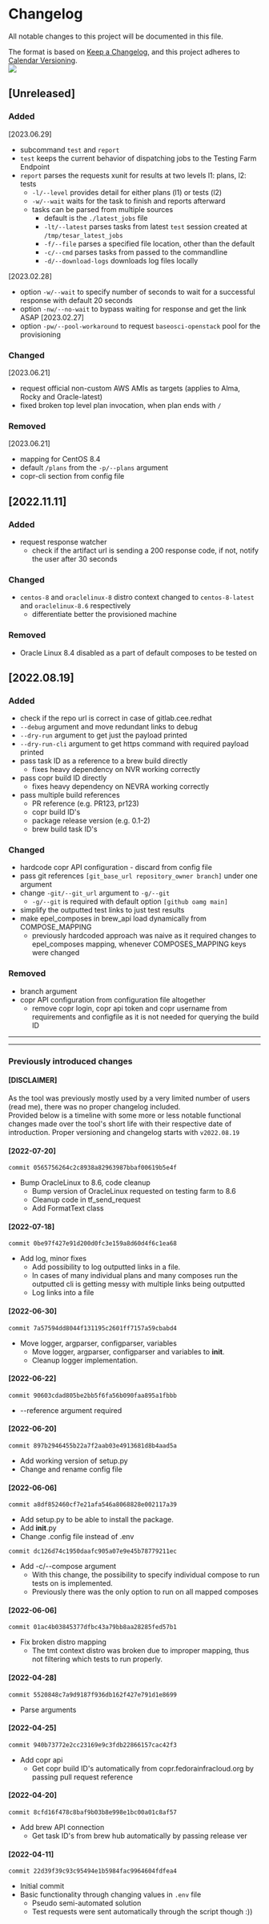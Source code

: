 # Changelog
All notable changes to this project will be documented in this file.

The format is based on [Keep a Changelog](https://keepachangelog.com/en/1.0.0/),
and this project adheres to [Calendar Versioning](https://calver.org).<br>
![](https://img.shields.io/badge/calver-YYYY.0M.0D-informational)

## [Unreleased]
### Added
 [2023.06.29]
- subcommand `test` and `report`
- `test` keeps the current behavior of dispatching jobs to the Testing Farm Endpoint
- `report` parses the requests xunit for results at two levels l1: plans, l2: tests
  - `-l/--level` provides detail for either plans (l1) or tests (l2)
  - `-w/--wait` waits for the task to finish and reports afterward
  - tasks can be parsed from multiple sources
    - default is the `./latest_jobs` file
    - `-lt/--latest` parses tasks from latest `test` session created at `/tmp/tesar_latest_jobs`
    - `-f/--file` parses a specified file location, other than the default
    - `-c/--cmd` parses tasks from passed to the commandline
    - `-d/--download-logs` downloads log files locally

 [2023.02.28]
 - option `-w/--wait` to specify number of seconds to wait for a successful response with default 20 seconds
 - option `-nw/--no-wait` to bypass waiting for response and get the link ASAP
 [2023.02.27]
 - option `-pw/--pool-workaround` to request `baseosci-openstack` pool for the provisioning
### Changed
[2023.06.21]
- request official non-custom AWS AMIs as targets (applies to Alma, Rocky and Oracle-latest)
- fixed broken top level plan invocation, when plan ends with `/`
### Removed
[2023.06.21]
- mapping for CentOS 8.4
- default `/plans` from the `-p/--plans` argument
- copr-cli section from config file

## [2022.11.11]
### Added
  - request response watcher
    - check if the artifact url is sending a 200 response code, if not, notify the user after 30 seconds
### Changed
  - `centos-8` and `oraclelinux-8` distro context changed to `centos-8-latest` and `oraclelinux-8.6` respectively
    - differentiate better the provisioned machine
### Removed
  - Oracle Linux 8.4 disabled as a part of default composes to be tested on
## [2022.08.19]
### Added
- check if the repo url is correct in case of gitlab.cee.redhat
- `--debug` argument and move redundant links to debug
- `--dry-run` argument to get just the payload printed
- `--dry-run-cli` argument to get https command with required payload printed
- pass task ID as a reference to a brew build directly
  - fixes heavy dependency on NVR working correctly
- pass copr build ID directly
  - fixes heavy dependency on NEVRA working correctly
- pass multiple build references
  - PR reference (e.g. PR123, pr123)
  - copr build ID's
  - package release version (e.g. 0.1-2)
  - brew build task ID's

### Changed
- hardcode copr API configuration - discard from config file
- pass git references `[git_base_url repository_owner branch]` under one argument
- change `-git/--git_url` argument to `-g/--git`
  - `-g/--git` is required with default option `[github oamg main]`
- simplify the outputted test links to just test results
- make epel_composes in brew_api load dynamically from COMPOSE_MAPPING
  - previously hardcoded approach was naive as it required changes to epel_composes mapping, whenever COMPOSES_MAPPING keys were changed

### Removed
- branch argument
- copr API configuration from configuration file altogether
  - remove copr login, copr api token and copr username from requirements and configfile as it is not needed for querying the build ID
---

---
### Previously introduced changes
#### [DISCLAIMER]
As the tool was previously mostly used by a very limited number of users (read me), there was no proper changelog included.<br>
Provided below is a timeline with some more or less notable functional changes made over the tool's short life with their respective date of introduction.
Proper versioning and changelog starts with `v2022.08.19`

#### [2022-07-20]
`commit 0565756264c2c8938a82963987bbaf00619b5e4f`
- Bump OracleLinux to 8.6, code cleanup
  - Bump version of OracleLinux requested on testing farm to 8.6
  - Cleanup code in tf_send_request
  - Add FormatText class

#### [2022-07-18]
`commit 0be97f427e91d200d0fc3e159a8d60d4f6c1ea68`
- Add log, minor fixes
  - Add possibility to log outputted links in a file.
  - In cases of many individual plans and many composes run the outputted cli is getting messy with multiple links being outputted
  - Log links into a file

#### [2022-06-30]
`commit 7a57594dd8044f131195c2601ff7157a59cbabd4`
- Move logger, argparser, configparser, variables
  - Move logger, argparser, configparser and variables to __init__.
  - Cleanup logger implementation.

#### [2022-06-22]
`commit 90603cdad805be2bb5f6fa56b090faa895a1fbbb`
- --reference argument required

#### [2022-06-20]
`commit 897b2946455b22a7f2aab03e4913681d8b4aad5a`
- Add working version of setup.py
- Change and rename config file

#### [2022-06-06]
`commit a8df852460cf7e21afa546a8068828e002117a39`
- Add setup.py to be able to install the package.
- Add __init__.py
- Change .config file instead of .env

`commit dc126d74c1950daafc905a07e9e45b78779211ec`
- Add -c/--compose argument
  - With this change, the possibility to specify individual compose to run tests on is implemented.
  - Previously there was the only option to run on all mapped composes

#### [2022-06-06]
`commit 01ac4b03845377dfbc43a79bb8aa28285fed57b1`
- Fix broken distro mapping
  - The tmt context distro was broken due to improper mapping, thus not filtering which tests to run properly.

#### [2022-04-28]
`commit 5520848c7a9d9187f936db162f427e791d1e8699`
- Parse arguments

#### [2022-04-25]
`commit 940b73772e2cc23169e9c3fdb22866157cac42f3`
- Add copr api
  - Get copr build ID's automatically from copr.fedorainfracloud.org by passing pull request reference

#### [2022-04-20]
`commit 8cfd16f478c8baf9b03b8e998e1bc00a01c8af57`
- Add brew API connection
  - Get task ID's from brew hub automatically by passing release ver

#### [2022-04-11]
`commit 22d39f39c93c95494e1b5984fac9964604fdfea4`
- Initial commit
- Basic functionality through changing values in `.env` file
  - Pseudo semi-automated solution
  - Test requests were sent automatically through the script though :))
